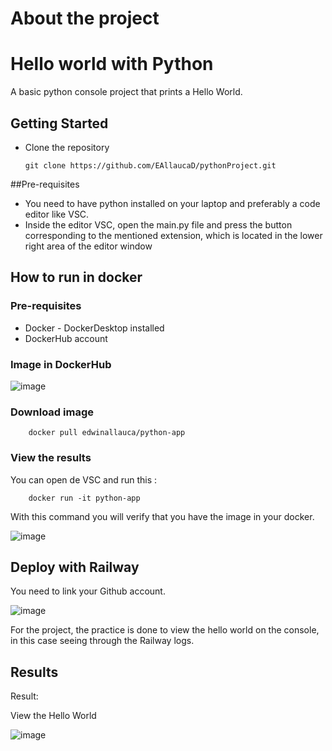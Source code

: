 # About the project
# Hello world with Python

A basic python console project that prints a Hello World.

## Getting Started
* Clone the repository

    ```
    git clone https://github.com/EAllaucaD/pythonProject.git
    ```


##Pre-requisites

* You need to have python installed on your laptop and preferably a code editor like VSC.
* Inside the editor VSC, open the main.py file and press the button corresponding to the mentioned extension, which is located in the lower right area of ​​the editor window



## How to run in docker
### Pre-requisites
* Docker - DockerDesktop installed
* DockerHub account


### Image in DockerHub

![image](https://github.com/user-attachments/assets/3f5b979e-615a-4f42-9ce7-0c16e37f65de)


### Download image
```
    docker pull edwinallauca/python-app

```

### View the results
You can open de VSC and run this :
```
    docker run -it python-app
```
With this command you will verify that you have the image in your docker.

![image](https://github.com/user-attachments/assets/6875f6a9-6cc4-48ce-b57c-8c3e5a90e5ac)


## Deploy with Railway

You need to link your Github account.


![image](https://github.com/user-attachments/assets/5d08e58c-d659-448e-a14a-336590bb8047)

For the project, the practice is done to view the hello world on the console, in this case seeing through the Railway logs.

## Results
Result:

View the Hello World 

![image](https://github.com/user-attachments/assets/e6f0f29a-86f8-4f7c-a0a4-4f3bb0aa9c1f)
